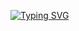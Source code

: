 [![Typing SVG](https://readme-typing-svg.herokuapp.com?font=roboto&color=%2394A6B1EE&center=true&vCenter=true&width=500&lines=Hi!+I'm+JJ+and+I'm+a+Fullstack+Developer;I've+been+building+things+my+whole+life.;I+used++to+build+theater+sets%2C;and+now+I+build+Apps!;No+matter+what+I'm+building%2C;collaboration+is+at+the+heart+of+it.;What+should+we+build+next%3F)](https://git.io/typing-svg)

<!--
**JJMrqs/JJMrqs** is a ✨ _special_ ✨ repository because its `README.md` (this file) appears on your GitHub profile.

Here are some ideas to get you started:

- 🔭 I’m currently working on ...
- 🌱 I’m currently learning ...
- 👯 I’m looking to collaborate on ...
- 🤔 I’m looking for help with ...
- 💬 Ask me about ...
- 📫 How to reach me: ...
- 😄 Pronouns: ...
- ⚡ Fun fact: ...
-->
